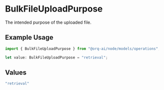 # BulkFileUploadPurpose

The intended purpose of the uploaded file.

## Example Usage

```typescript
import { BulkFileUploadPurpose } from "@orq-ai/node/models/operations";

let value: BulkFileUploadPurpose = "retrieval";
```

## Values

```typescript
"retrieval"
```